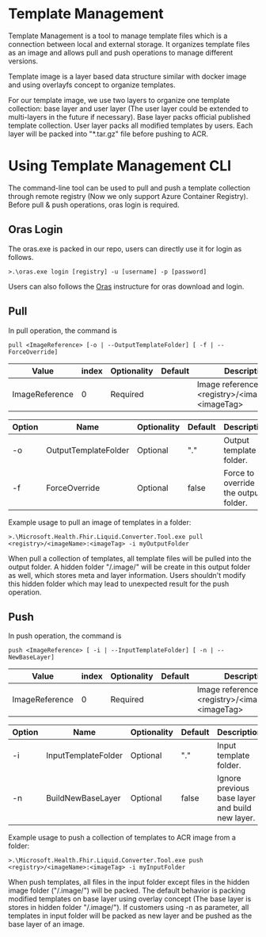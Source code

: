 # Template Management 
Template Management is a tool to manage template files which is a connection between local and external storage. It organizes template files as an image and allows pull and push operations to manage different versions.

Template image is a layer based data structure similar with docker image and using overlayfs concept to organize templates.

For our template image, we use two layers to organize one template collection: base layer and user layer (The user layer could be extended to multi-layers in the future if necessary). Base layer packs official published template collection. User layer packs all modified templates by users. Each layer will be packed into "*.tar.gz" file before pushing to ACR.
# Using Template Management CLI

The command-line tool can be used to pull and push a template collection through remote registry (Now we only support Azure Container Registry). Before pull & push operations, oras login is required.

## Oras Login
The oras.exe is packed in our repo, users can directly use it for login as follows.

```
>.\oras.exe login [registry] -u [username] -p [password]
```
Users can also follows the [Oras](https://github.com/deislabs/oras) instructure for oras download and login.

## Pull 
In pull operation, the command is 

```
pull <ImageReference> [-o | --OutputTemplateFolder] [ -f | --ForceOverride]
```

| Value | index |Optionality | Default | Description |
| ----- | ----- | ----- |----- |----- |
| ImageReference |0| Required | | Image reference: \<registry>\/\<imageName>\:\<imageTag> |

| Option | Name | Optionality | Default | Description |
| ----- | ----- | ----- |----- |----- |
| -o | OutputTemplateFolder | Optional | "." | Output template folder. |
| -f | ForceOverride | Optional | false | Force to override the output folder. |

Example usage to pull an image of templates in a folder:

```
>.\Microsoft.Health.Fhir.Liquid.Converter.Tool.exe pull <registry>/<imageName>:<imageTag> -i myOutputFolder
```

When pull a collection of templates, all template files will be pulled into the output folder. A hidden folder "/.image/" will be create in this output folder as well, which stores meta and layer information. Users shouldn't modify this hidden folder which may lead to unexpected result for the push operation.

## Push
In push operation, the command is 

```
push <ImageReference> [ -i | --InputTemplateFolder] [ -n | --NewBaseLayer]
```
| Value | index |Optionality | Default | Description |
| ----- | ----- | ----- |----- |----- |
| ImageReference |0| Required | | Image reference: \<registry>\/\<imageName>\:\<imageTag> |

| Option | Name | Optionality | Default | Description |
| ----- | ----- | ----- |----- |----- |
| -i | InputTemplateFolder | Optional | "." | Input template folder. |
| -n | BuildNewBaseLayer | Optional | false | Ignore previous base layer and build new layer. |

Example usage to push a collection of templates to ACR image from a folder:

```
>.\Microsoft.Health.Fhir.Liquid.Converter.Tool.exe push <registry>/<imageName>:<imageTag> -i myInputFolder
```

When push templates, all files in the input folder except files in the hidden image folder ("/.image/") will be packed. The default behavior is packing modified templates on base layer using overlay concept (The base layer is stores in hidden folder "/.image/"). If customers using -n as parameter, all templates in input folder will be packed as new layer and be pushed as the base layer of an image.